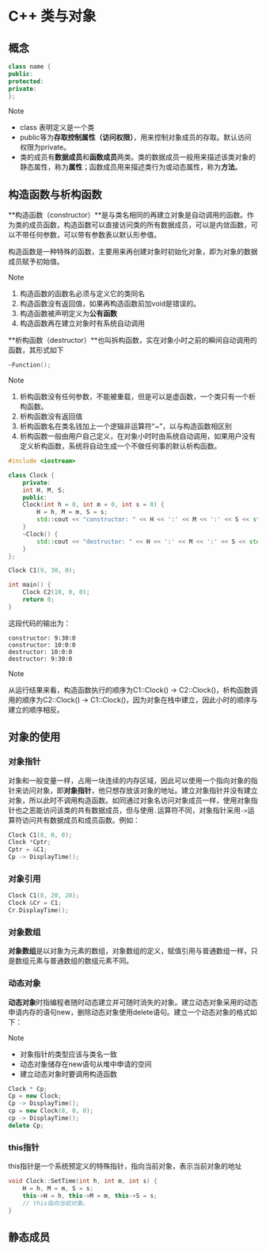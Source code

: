 # C++ 类与对象

## 概念

```cpp
class name {
public:
protected:
private:
};
```

> [!NOTE]
>
> - class 表明定义是一个类
> - public等为**存取控制属性（访问权限）**，用来控制对象成员的存取。默认访问权限为private。
> - 类的成员有**数据成员**和**函数成员**两类。类的数据成员一般用来描述该类对象的静态属性，称为**属性**；函数成员用来描述类行为或动态属性，称为**方法**。

## 构造函数与析构函数

**构造函数（constructor）**是与类名相同的再建立对象是自动调用的函数。作为类的成员函数，构造函数可以直接访问类的所有数据成员，可以是内敛函数，可以不带任何参数，可以带有参数表以默认形参值。

构造函数是一种特殊的函数，主要用来再创建对象时初始化对象，即为对象的数据成员赋予初始值。

> [!NOTE]
>
> 1. 构造函数的函数名必须与定义它的类同名
> 2. 构造函数没有返回值，如果再构造函数前加void是错误的。
> 3. 构造函数被声明定义为**公有函数**
> 4. 构造函数再在建立对象时有系统自动调用

**析构函数（destructor）**也叫拆构函数，实在对象小时之前的瞬间自动调用的函数，其形式如下

```cpp
~Function();
```

> [!NOTE]
>
> 1. 析构函数没有任何参数，不能被重载，但是可以是虚函数，一个类只有一个析构函数。
> 2. 析构函数没有返回值
> 3. 析构函数名在类名钱加上一个逻辑非运算符“~”，以与构造函数相区别
> 4. 析构函数一般由用户自己定义，在对象小时时由系统自动调用，如果用户没有定义析构函数，系统将自动生成一个不做任何事的默认析构函数。

```cpp
#include <iostream>

class Clock {
    private:
    int H, M, S;
    public:
    Clock(int h = 0, int m = 0, int s = 0) {
        H = h, M = m, S = s;
        std::cout << "constructor: " << H << ':' << M << ':' << S << std::endl;
    }
    ~Clock() {
        std::cout << "destructor: " << H << ':' << M << ':' << S << std::endl;
    }
};

Clock C1(9, 30, 0);

int main() {
    Clock C2(10, 0, 0);
    return 0;
}	
```

这段代码的输出为：

```
constructor: 9:30:0
constructor: 10:0:0
destructor: 10:0:0
destructor: 9:30:0
```

> [!NOTE]
>
> 从运行结果来看，构造函数执行的顺序为C1::Clock() -> C2::Clock()，析构函数调用的顺序为C2::Clock() -> C1::Clock()，因为对象在栈中建立，因此小时的顺序与建立的顺序相反。

## 对象的使用

### 对象指针

对象和一般变量一样，占用一块连续的内存区域，因此可以使用一个指向对象的指针来访问对象，即**对象指针**，他只想存放该对象的地址。建立对象指针并没有建立对象，所以此时不调用构造函数。如同通过对象名访问对象成员一样，使用对象指针也之恶能访问该类的共有数据成员，但与使用`.`运算符不同，对象指针采用`->`运算符访问共有数据成员和成员函数。例如：

```cpp
Clock C1(8, 0, 0);
Clock *Cptr;
Cptr = &C1;
Cp -> DisplayTime();
```

### 对象引用

```cpp
Clock C1(8, 20, 20);
Clock &Cr = C1;
Cr.DisplayTime();
```

### 对象数组

**对象数组**是以对象为元素的数组，对象数组的定义，赋值引用与普通数组一样，只是数组元素与普通数组的数组元素不同。

### 动态对象

**动态对象**时指编程者随时动态建立并可随时消失的对象。建立动态对象采用的动态申请内存的语句new，删除动态对象使用delete语句。建立一个动态对象的格式如下：

> [!NOTE]
>
> - 对象指针的类型应该与类名一致
> - 动态对象储存在new语句从堆中申请的空间
> - 建立动态对象时要调用构造函数

```cpp
Clock * Cp;
Cp = new Clock;
Cp -> DisplayTime();
cp = new Clock(8, 0, 0);
cp -> DisplayTime();
delete Cp;
```

### this指针

this指针是一个系统预定义的特殊指针，指向当前对象，表示当前对象的地址

```cpp
void Clock::SetTime(int h, int m, int s) {
    H = h, M = m, S = s;
    this->H = h, this->M = m, this->S = s;
    // this指向当前对象。
}
```





## 静态成员
